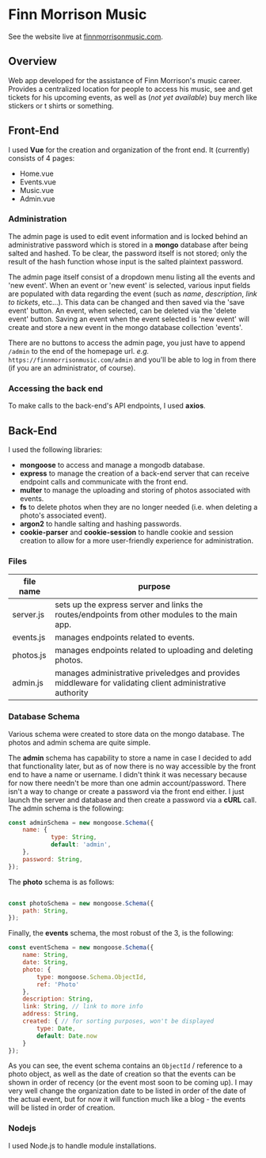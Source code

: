 
# Finn Morrison Music
See the website live at [finnmorrisonmusic.com](https://finnmorrisonmusic.com).

## Overview
Web app developed for the assistance of Finn Morrison's music career. Provides a centralized location for people to access his music, see and get tickets for his upcoming events, as well as (*not yet available*) buy merch like stickers or t shirts or something.

## Front-End
I used **Vue** for the creation and organization of the front end. It (currently) consists of 4 pages:
* Home.vue
* Events.vue
* Music.vue
* Admin.vue

### Administration
The admin page is used to edit event information and is locked behind an administrative password which is stored in a **mongo** database after being salted and hashed. To be clear, the password itself is not stored; only the result of the hash function whose input is the salted plaintext password.

The admin page itself consist of a dropdown menu listing all the events and 'new event'. When an event or 'new event' is selected, various input fields are populated with data regarding the event (such as *name*, *description*, *link to tickets*, etc...). This data can be changed and then saved via the 'save event' button. An event, when selected, can be deleted via the 'delete event' button. Saving an event when the event selected is 'new event' will create and store a new event in the mongo database collection 'events'.

There are no buttons to access the admin page, you just have to append `/admin` to the end of the homepage url. *e.g.* `https://finnmorrisonmusic.com/admin` and you'll be able to log in from there (if you are an administrator, of course).

### Accessing the back end
To make calls to the back-end's API endpoints, I used **axios**.

## Back-End
I used the following libraries:
* **mongoose** to access and manage a mongodb database.
* **express** to manage the creation of a back-end server that can receive endpoint calls and communicate with the front end.
* **multer** to manage the uploading and storing of photos associated with events.
* **fs** to delete photos when they are no longer needed (i.e. when deleting a photo's associated event).
* **argon2** to handle salting and hashing passwords.
* **cookie-parser** and **cookie-session** to handle cookie and session creation to allow for a more user-friendly experience for administration.

### Files
|file name|purpose|
|---------|-------|
|server.js|sets up the express server and links the routes/endpoints from other modules to the main app.|
|events.js|manages endpoints related to events.|
|photos.js|manages endpoints related to uploading and deleting photos.|
|admin.js |manages administrative priveledges and provides middleware for validating client administrative authority|

### Database Schema
Various schema were created to store data on the mongo database. The photos and admin schema are quite simple.

The **admin** schema has capability to store a name in case I decided to add that functionality later, but as of now there is no way accessible by the front end to have a name or username. I didn't think it was necessary because for now there needn't be more than one admin account/password. There isn't a way to change or create a password via the front end either. I just launch the server and database and then create a password via a **cURL** call. The admin schema is the following:
```js
const adminSchema = new mongoose.Schema({
    name: {
            type: String,
            default: 'admin',
    },
    password: String,
});
```

The **photo** schema is as follows:
```js

const photoSchema = new mongoose.Schema({
    path: String,
});
```

Finally, the **events** schema, the most robust of the 3, is the following:
```js
const eventSchema = new mongoose.Schema({
    name: String,
    date: String,
    photo: {
        type: mongoose.Schema.ObjectId,
        ref: 'Photo'
    },
    description: String,
    link: String, // link to more info
    address: String,
    created: { // for sorting purposes, won't be displayed
        type: Date,
        default: Date.now
    }
});
```

As you can see, the event schema contains an `ObjectId` / reference to a photo object, as well as the date of creation so that the events can be shown in order of recency (or the event most soon to be coming up). I may very well change the organization date to be listed in order of the date of the actual event, but for now it will function much like a blog - the events will be listed in order of creation.

### Nodejs
I used Node.js to handle module installations.

